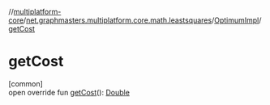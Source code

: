 //[multiplatform-core](../../../index.md)/[net.graphmasters.multiplatform.core.math.leastsquares](../index.md)/[OptimumImpl](index.md)/[getCost](get-cost.md)

# getCost

[common]\
open override fun [getCost](get-cost.md)(): [Double](https://kotlinlang.org/api/latest/jvm/stdlib/kotlin/-double/index.html)
